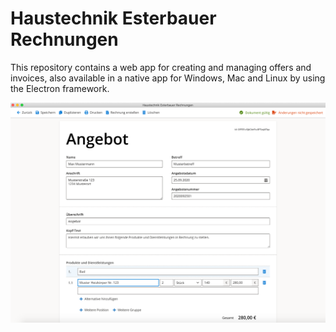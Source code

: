 # Haustechnik Esterbauer Rechnungen

This repository contains a web app for creating and managing
offers and invoices, also available in a native app
for Windows, Mac and Linux by using the Electron framework.

![Screenshot](img/Screenshot.png)
